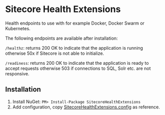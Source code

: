 # Sitecore Health Extensions

Health endpoints to use with for example Docker, Docker Swarm or Kubernetes.

The following endpoints are available after installation:

`/healthz`: returns 200 OK to indicate that the application is running otherwise 50x if Sitecore is not able to initialize.

`/readiness`: returns 200 OK to indicate that the application is ready to accept requests otherwise 503 if connections to SQL, Solr etc. are not responsive.

## Installation

1. Install NuGet: `PM> Install-Package SitecoreHealthExtensions`
2. Add configuration, copy [SitecoreHealthExtensions.config](/src/SitecoreHealthExtensions.Website/App_Config/Include/SitecoreHealthExtensions.config) as reference.